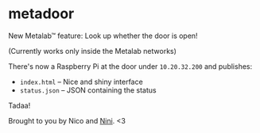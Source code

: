 # metadoor

New Metalab™ feature: Look up whether the door is open!

(Currently works only inside the Metalab networks)

There's now a Raspberry Pi at the door under ```10.20.32.200``` and publishes:
* ```index.html``` – Nice and shiny interface
* ```status.json``` – JSON containing the status

Tadaa!

Brought to you by Nico and [Nini](https://github.com/burnoutberni). <3
